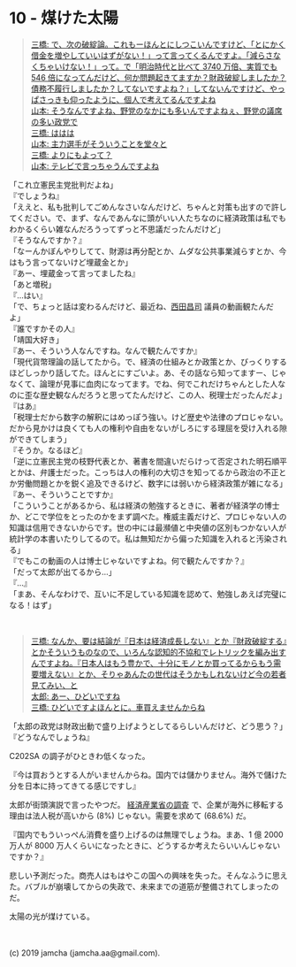 

# 10 - 煤けた太陽

> [三橋: で、次の破綻論。これもーほんとにしつこいんですけど、「とにかく借金を増やしていいはずがない！」って言ってくるんですよ。「減らさなくちゃいけない！」って。で「明治時代と比べて 3740 万倍、実質でも 546 倍になってんだけど、何か問題起きてますか？財政破綻しましたか？債務不履行しましたか？してないですよね？」してないんですけど、やっぱさっきも仰ったように、個人で考えてるんですよね  
> 山本: そうなんですよね、野党のなかにも多いんですよねぇ、野党の議席の多い政党で  
> 三橋: ははは  
> 山本: 主力選手がそういうことを堂々と  
> 三橋: よりにもよって？  
> 山本: テレビで言っちゃうんですよね](https://youtu.be/FP3RyPpewvs?t=529)

「これ立憲民主党批判だよね」  
『でしょうね』  
「ええと、私も批判してごめんなさいなんだけど、ちゃんと対策も出すので許してください。で、まず、なんであんなに頭がいい人たちなのに経済政策は私でもわかるくらい雑なんだろうってずっと不思議だったんだけど」  
『そうなんですか？』  
「なーんかぼんやりしてて、財源は再分配とか、ムダな公共事業減らすとか、今はもう言ってないけど埋蔵金とか」  
『あー、埋蔵金って言ってましたね』  
「あと増税」  
『…はい』  
「で、ちょっと話は変わるんだけど、最近ね、[西田昌司](https://www.youtube.com/watch?v=EQnqFcU8kzk) 議員の動画観たんだよ」  
『誰ですかその人』  
「靖国大好き」  
『あー、そういう人なんですね。なんで観たんですか』  
「現代貨幣理論の話してたから。で、経済の仕組みとか政策とか、びっくりするほどしっかり話してた。ほんとにすごいよ。あ、その話なら知ってますー、じゃなくて、論理が見事に血肉になってます。でね、何でこれだけちゃんとした人なのに歪な歴史観なんだろうと思ってたんだけど、この人、税理士だったんだよ」  
『はあ』  
「税理士だから数字の解釈にはめっぽう強い。けど歴史や法律のプロじゃない。だから見かけは良くても人の権利や自由をないがしろにする理屈を受け入れる隙ができてしまう」  
『そうか。なるほど』  
「逆に立憲民主党の枝野代表とか、著書を間違いだらけって否定された明石順平とかは、弁護士だった。こっちは人の権利の大切さを知ってるから政治の不正とか労働問題とかを鋭く追及できるけど、数字には弱いから経済政策が雑になる」  
『あー、そういうことですか』  
「こういうことがあるから、私は経済の勉強するときに、著者が経済学の博士か、どこで学位をとったのかをまず調べた。権威主義だけど、プロじゃない人の知識は信用できないからです。世の中には最瀕値と中央値の区別もつかない人が統計学の本書いたりしてるので。私は無知だから偏った知識を入れると汚染される」  
『でもこの動画の人は博士じゃないですよね。何で観たんですか？』  
「だって太郎が出てるから…」  
『…』  
「まあ、そんなわけで、互いに不足している知識を認めて、勉強しあえば完璧になる！はず」

<br>

> [三橋: なんか、要は結論が『日本は経済成長しない』とか『財政破綻する』とかそういうものなので、いろんな認知的不協和でレトリックを編み出すんですよね。『日本人はもう豊かで、十分にモノとか買ってるからもう需要増えない』とか、そりゃあんたの世代はそうかもしれないけど今の若者見てみい、と  
> 太郎: あー、ひどいですね  
> 三橋: ひどいですよほんとに。車買えませんからね](https://youtu.be/FP3RyPpewvs?t=811)

「太郎の政党は財政出動で盛り上げようとしてるらしいんだけど、どう思う？」  
『どうなんでしょうね』

C202SA の調子がひときわ低くなった。

『今は買おうとする人がいませんからね。国内では儲かりません。海外で儲けた分を日本に持ってきてる感じですし』

太郎が街頭演説で言ったやつだ。 [経済産業省の調査](https://www.meti.go.jp/statistics/tyo/kaigaizi/index.html) で、企業が海外に移転する理由は法人税が高いから (8%) じゃない。需要を求めて (68.6%) だ。

『国内でもういっぺん消費を盛り上げるのは無理でしょうね。まあ、1 億 2000 万人が 8000 万人くらいになったときに、どうするか考えたらいいんじゃないですか？』

悲しい予測だった。商売人はもはやこの国への興味を失った。そんなふうに思えた。バブルが崩壊してからの失政で、未来までの道筋が整備されてしまったのだ。

太陽の光が煤けている。

<br>
<br>
(c) 2019 jamcha (jamcha.aa@gmail.com).

